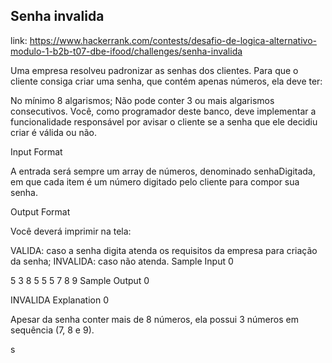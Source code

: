 ## Senha invalida 
link: https://www.hackerrank.com/contests/desafio-de-logica-alternativo-modulo-1-b2b-t07-dbe-ifood/challenges/senha-invalida

Uma empresa resolveu padronizar as senhas dos clientes. Para que o cliente consiga criar uma senha, que contém apenas números, ela deve ter:

No mínimo 8 algarismos;
Não pode conter 3 ou mais algarismos consecutivos.
Você, como programador deste banco, deve implementar a funcionalidade responsável por avisar o cliente se a senha que ele decidiu criar é válida ou não.

Input Format

A entrada será sempre um array de números, denominado senhaDigitada, em que cada item é um número digitado pelo cliente para compor sua senha.

Output Format

Você deverá imprimir na tela:

VALIDA: caso a senha digita atenda os requisitos da empresa para criação da senha;
INVALIDA: caso não atenda.
Sample Input 0

5 3 8 5 5 5 7 8 9
Sample Output 0

INVALIDA
Explanation 0

Apesar da senha conter mais de 8 números, ela possui 3 números em sequência (7, 8 e 9).


s